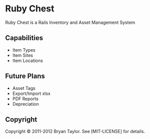 # Ruby Chest #

Ruby Chest is a Rails Inventory and Asset Management System

## Capabilities ##
* Item Types
* Item Sites
* Item Locations


## Future Plans ##

* Asset Tags
* Export/Import xlsx
* PDF Reports
* Depreciation

## Copyright ##
Copyright © 2011-2012 Bryan Taylor. See [MIT-LICENSE] for details.
